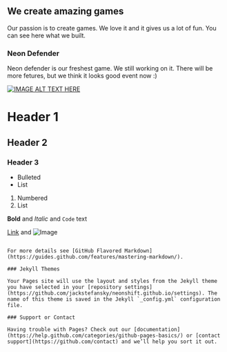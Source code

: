 ## We create amazing games

Our passion is to create games. We love it and it gives us a lot of fun. You can see here what we built.

### Neon Defender

Neon defender is our freshest game. We still working on it. There will be more fetures, but we think it looks good event now :)

[![IMAGE ALT TEXT HERE](https://img.youtube.com/vi/W3Vg43D2Jjs/0.jpg)](https://www.youtube.com/watch?v=W3Vg43D2Jjs)

# Header 1
## Header 2
### Header 3

- Bulleted
- List

1. Numbered
2. List

**Bold** and _Italic_ and `Code` text

[Link](url) and ![Image](src)
```

For more details see [GitHub Flavored Markdown](https://guides.github.com/features/mastering-markdown/).

### Jekyll Themes

Your Pages site will use the layout and styles from the Jekyll theme you have selected in your [repository settings](https://github.com/jackstefansky/neonshift.github.io/settings). The name of this theme is saved in the Jekyll `_config.yml` configuration file.

### Support or Contact

Having trouble with Pages? Check out our [documentation](https://help.github.com/categories/github-pages-basics/) or [contact support](https://github.com/contact) and we’ll help you sort it out.

